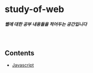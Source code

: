 # study-of-web
##### 웹에 대한 공부 내용들을 적어두는 공간입니다

<br/>

## Contents
- [Javascript](https://github.com/leejiwon6315/study-of-web/tree/master/JavaScript)
